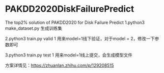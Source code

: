 # PAKDD2020DiskFailurePredict
The top2% solution of PAKDD2020 for Disk Failure Predict
1.python3 make_dataset.py 
生成训练集

2.python3 train.py valid 1
用来model=1线下验证，对于model = 2，修改一下参数即可

3.python3 train.py test 1
用来model=1线上提交，会生成模型文件

方案详情见：https://zhuanlan.zhihu.com/p/129208515
